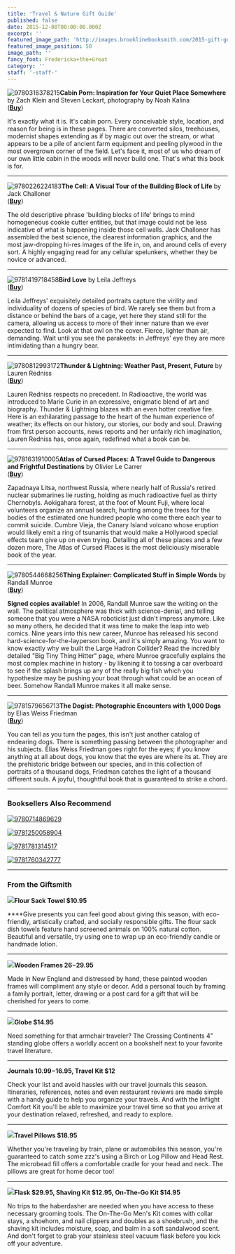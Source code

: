 ```yaml
---
title: 'Travel & Nature Gift Guide'
published: false
date: 2015-12-08T00:00:00.000Z
excerpt: ''
featured_image_path: 'http://images.brooklinebooksmith.com/2015-gift-guide-travel-cabin-porn.jpg'
featured_image_position: 50
image_path: ''
fancy_font: Fredericka+the+Great
category: ''
staff: '-staff-'
---
```


![9780316378215](http://images.brooklinebooksmith.com/9780316378215.jpg)**Cabin Porn: Inspiration for Your Quiet Place Somewhere**&nbsp; by Zach Klein and Steven Leckart, photography by Noah Kalina  
([**Buy**](http://www.brooklinebooksmith-shop.com/book/9780316378215))

It's exactly what it is. It's cabin porn. Every conceivable style, location, and reason for being is in these pages. There are converted silos, treehouses, modernist shapes extending as if by magic out over the stream, or what appears to be a pile of ancient farm equipment and peeling plywood in the most overgrown corner of the field. Let's face it, most of us who dream of our own little cabin in the woods will never build one. That's what this book is for.

---

![9780226224183](http://images.brooklinebooksmith.com/9780226224183.jpg)**The Cell: A Visual Tour of the Building Block of Life** by Jack Challoner&nbsp;  
([**Buy**](http://www.brooklinebooksmith-shop.com/book/9780226224183))

The old descriptive phrase 'building blocks of life' brings to mind homogeneous cookie cutter entities, but that image could not be less indicative of what is happening inside those cell walls. Jack Challoner has assembled the best science, the clearest information graphics, and the most jaw-dropping hi-res images of the life in, on, and around cells of every sort. A highly engaging read for any cellular spelunkers, whether they be novice or advanced.

---

![9781419718458](http://images.brooklinebooksmith.com/9781419718458.jpg)**Bird Love** by Leila Jeffreys  
([**Buy**](http://www.brooklinebooksmith-shop.com/book/9781419718458))

Leila Jeffreys' exquisitely detailed portraits capture the virility and individuality of dozens of species of bird. We rarely see them but from a distance or behind the bars of a cage, yet here they stand still for the camera, allowing us access to more of their inner nature than we ever expected to find. Look at that owl on the cover. Fierce, lighter than air, demanding. Wait until you see the parakeets: in Jeffreys' eye they are more intimidating than a hungry bear.

---

![9780812993172](http://images.brooklinebooksmith.com/9780812993172.jpg)**Thunder & Lightning: Weather Past, Present, Future** by Lauren Redniss  
([**Buy**](http://www.brooklinebooksmith-shop.com/book/9780812993172))

Lauren Redniss respects no precedent. In Radioactive, the world was introduced to Marie Curie in an expressive, enigmatic blend of art and biography. Thunder & Lightning blazes with an even hotter creative fire. Here is an exhilarating passage to the heart of the human experience of weather; its effects on our history, our stories, our body and soul. Drawing from first person accounts, news reports and her unfairly rich imagination, Lauren Redniss has, once again, redefined what a book can be.

---

![9781631910005](http://images.brooklinebooksmith.com/9781631910005.jpg)**Atlas of Cursed Places: A Travel Guide to Dangerous and Frightful Destinations** by Olivier Le Carrer&nbsp;  
([**Buy**](http://www.brooklinebooksmith-shop.com/book/9781631910005))

Zapadnaya Litsa, northwest Russia, where nearly half of Russia's retired nuclear submarines lie rusting, holding as much radioactive fuel as thirty Chernobyls. Aokigahara forest, at the foot of Mount Fuji, where local volunteers organize an annual search, hunting among the trees for the bodies of the estimated one hundred people who come there each year to commit suicide. Cumbre Vieja, the Canary Island volcano whose eruption would likely emit a ring of tsunamis that would make a Hollywood special effects team give up on even trying. Detailing all of these places and a few dozen more, The Atlas of Cursed Places is the most deliciously miserable book of the year.

---

![9780544668256](http://images.brooklinebooksmith.com/9780544668256.jpg)**Thing Explainer: Complicated Stuff in Simple Words** by Randall Munroe  
([**Buy**](http://www.brooklinebooksmith-shop.com/book/9780544668256))

**Signed copies available!** In 2006, Randall Munroe saw the writing on the wall. The political atmosphere was thick with science-denial, and telling someone that you were a NASA roboticist just didn't impress anymore. Like so many others, he decided that it was time to make the leap into web comics. Nine years into this new career, Munroe has released his second hard-science-for-the-layperson book, and it's simply amazing. You want to know exactly why we built the Large Hadron Collider? Read the incredibly detailed "Big Tiny Thing Hitter" page, where Munroe gracefully explains the most complex machine in history - by likening it to tossing a car overboard to see if the splash brings up any of the really big fish which you hypothesize may be pushing your boat through what could be an ocean of beer. Somehow Randall Munroe makes it all make sense.

---

![9781579656713](http://images.brooklinebooksmith.com/9781579656713.jpg)**The Dogist: Photographic Encounters with 1,000 Dogs** by Elias Weiss Friedman  
([**Buy**](http://www.brooklinebooksmith-shop.com/book/9781579656713))

You can tell as you turn the pages, this isn't just another catalog of endearing dogs. There is something passing between the photographer and his subjects. Elias Weiss Friedman goes right for the eyes; if you know anything at all about dogs, you know that the eyes are where its at. They are the prehistoric bridge between our species, and in this collection of portraits of a thousand dogs, Friedman catches the light of a thousand different souls. A joyful, thoughtful book that is guaranteed to strike a chord.

---

### Booksellers Also Recommend

[![9780714869629](http://images.brooklinebooksmith.com/9780714869629.jpg)](http://www.brooklinebooksmith-shop.com/book/9780714869629)

[![9781250058904](http://images.brooklinebooksmith.com/9781250058904.jpg)](http://www.brooklinebooksmith-shop.com/book/9781250058904)

[![9781781314517](http://images.brooklinebooksmith.com/9781781314517.jpg)](http://www.brooklinebooksmith-shop.com/book/9781781314517)

[![9781760342777](http://images.brooklinebooksmith.com/9781760342777.jpg)](http://www.brooklinebooksmith-shop.com/book/9781760342777)

---

### From the Giftsmith


**![](http://images.brooklinebooksmith.com/2015-gift-guide-travel-flour-sack-towel.jpg)Flour Sack Towel $10.95**

****Give presents you can feel good about giving this season, with eco-friendly, artistically crafted, and socially responsible gifts. The flour sack dish towels feature hand screened animals on 100% natural cotton. Beautiful and versatile, try using one to wrap up an eco-friendly candle or handmade lotion.

---

**![](http://images.brooklinebooksmith.com/2015-gift-guide-travel-wooden-frames.jpg)Wooden Frames $26-$29.95**

Made in New England and distressed by hand, these painted wooden frames will compliment any style or decor. Add a personal touch by framing a family portrait, letter, drawing or a post card for a gift that will be cherished for years to come.

---

**![](http://images.brooklinebooksmith.com/2015-gift-guide-travel-globe.jpg)Globe $14.95**

Need something for that armchair traveler? The Crossing Continents 4" standing globe offers a worldly accent on a bookshelf next to your favorite travel literature.

---

**Journals $10.99-$16.95, Travel Kit $12**

Check your list and avoid hassles with our travel journals this season. Itineraries, references, notes and even restaurant reviews are made simple with a handy guide to help you organize your travels. And with the Inflight Comfort Kit you'll be able to maximize your travel time so that you arrive at your destination relaxed, refreshed, and ready to explore.

---

**![](http://images.brooklinebooksmith.com/2015-gift-guide-travel-travel-pillows.jpg )Travel Pillows $18.95**

Whether you're traveling by train, plane or automobiles this season, you're guaranteed to catch some zzz's using a Birch or Log Pillow and Head Rest. The microbead fill offers a comfortable cradle for your head and neck. The pillows are great for home decor too!

---

**![](http://images.brooklinebooksmith.com/2015-gift-guide-travel-kit.jpg)Flask $29.95, Shaving Kit $12.95, On-The-Go Kit $14.95**

No trips to the haberdasher are needed when you have access to these necessary grooming tools. The On-The-Go Men's Kit comes with collar stays, a shoehorn, and nail clippers and doubles as a shoebrush, and the shaving kit includes moisture, soap, and balm in a soft sandalwood scent. And don't forget to grab your stainless steel vacuum flask before you kick off your adventure.